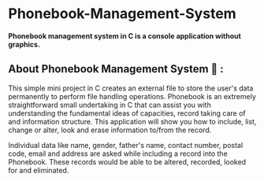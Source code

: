 # Phonebook-Management-System
#### Phonebook management system in C is a console application without graphics.
## About Phonebook Management System 🚀 :
<p> This simple mini project in C creates an external file to store the user's data permanently to perform file handling operations. Phonebook is an extremely straightforward small undertaking in C that can assist you with understanding the fundamental ideas of capacities, record taking care of and information structure. This application will show you how to include, list, change or alter, look and erase information to/from  the record.</p>
<p> Individual data like name, gender, father's name, contact number, postal code, email and address are asked while including a record into the Phonebook. These records would be able to be altered, recorded, looked for and eliminated.</p>

